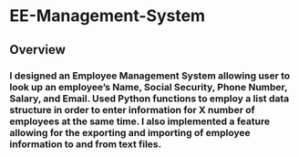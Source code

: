 # EE-Management-System

## Overview 

###  I designed an Employee Management System allowing user to look up an employee’s Name, Social Security, Phone Number, Salary, and Email. Used Python functions to employ a list data structure in order to enter information for X number of employees at the same time. I also implemented a feature allowing for the exporting and importing of employee information to and from text files. 

